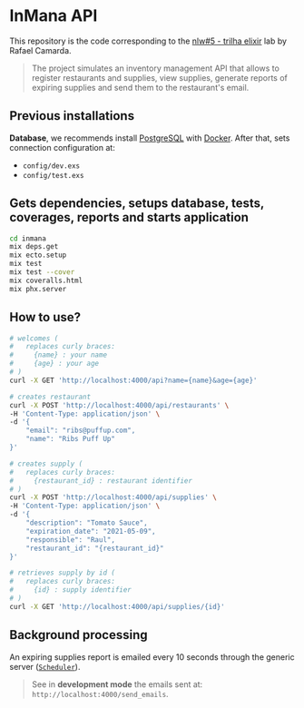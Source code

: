 # InMana API

This repository is the code corresponding to the [nlw#5 - trilha elixir](https://nextlevelweek.com/) lab by Rafael Camarda.

> The project simulates an inventory management API that allows to register restaurants and supplies, view supplies, generate reports of expiring supplies and send them to the restaurant's email.

## Previous installations

**Database**, we recommends install [PostgreSQL](https://www.postgresql.org/) with [Docker](https://hub.docker.com/_/postgres). After that, sets connection configuration at:

- `config/dev.exs`
- `config/test.exs`

## Gets dependencies, setups database, tests, coverages, reports and starts application

```bash
cd inmana
mix deps.get
mix ecto.setup
mix test
mix test --cover
mix coveralls.html
mix phx.server
```

## How to use?

```bash
# welcomes (
#   replaces curly braces:
#     {name} : your name
#     {age} : your age
# )
curl -X GET 'http://localhost:4000/api?name={name}&age={age}'

# creates restaurant
curl -X POST 'http://localhost:4000/api/restaurants' \
-H 'Content-Type: application/json' \
-d '{
    "email": "ribs@puffup.com",
    "name": "Ribs Puff Up"
}'

# creates supply (
#   replaces curly braces:
#     {restaurant_id} : restaurant identifier
# )
curl -X POST 'http://localhost:4000/api/supplies' \
-H 'Content-Type: application/json' \
-d '{
    "description": "Tomato Sauce",
    "expiration_date": "2021-05-09",
    "responsible": "Raul",
    "restaurant_id": "{restaurant_id}"
}'

# retrieves supply by id (
#   replaces curly braces:
#     {id} : supply identifier
# )
curl -X GET 'http://localhost:4000/api/supplies/{id}'
```

## Background processing

An expiring supplies report is emailed every 10 seconds through the generic server ([`Scheduler`](./lib/inmana/supplies/scheduler.ex)).

> See in **development mode** the emails sent at: `http://localhost:4000/send_emails`.

